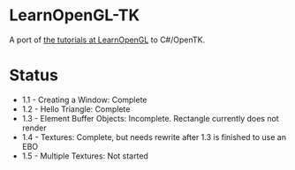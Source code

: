 # LearnOpenGL-TK
A port of [the tutorials at LearnOpenGL](https://learnopengl.com/) to C#/OpenTK.

# Status
* 1.1 - Creating a Window: Complete
* 1.2 - Hello Triangle: Complete
* 1.3 - Element Buffer Objects: Incomplete. Rectangle currently does not render
* 1.4 - Textures: Complete, but needs rewrite after 1.3 is finished to use an EBO
* 1.5 - Multiple Textures: Not started
